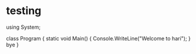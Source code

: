 # testing

using System;

class Program
{
    static void Main()
    {
        Console.WriteLine("Welcome to hari");
    }
    bye
}
